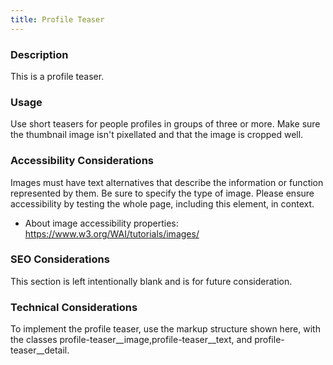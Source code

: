 ```yaml
---
title: Profile Teaser
---
```


### Description
This is a profile teaser.

### Usage
Use short teasers for people profiles in groups of three or more. Make sure the thumbnail image isn't pixellated and that the image is cropped well.

### Accessibility Considerations
Images must have text alternatives that describe the information or function represented by them. Be sure to specify the type of image. Please ensure accessibility by testing the whole page, including this element, in context.

* About image accessibility properties: https://www.w3.org/WAI/tutorials/images/

### SEO Considerations
This section is left intentionally blank and is for future consideration.

### Technical Considerations
To implement the profile teaser, use the markup structure shown here, with the classes profile-teaser__image,profile-teaser__text, and profile-teaser__detail.
